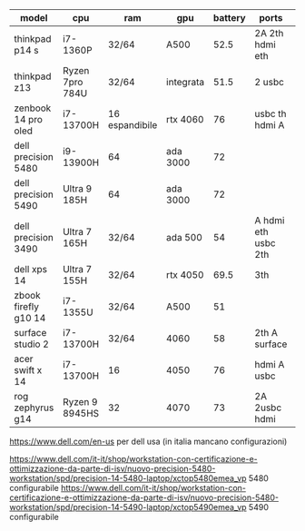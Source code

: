 
| model                | cpu             | ram            | gpu       | battery | ports               | price | verdict |
| -------------------- | --------------- | -------------- | --------- | ------- | ------------------- | ----- | ------- |
| thinkpad p14 s       | i7-1360P        | 32/64          | A500      | 52.5    | 2A 2th hdmi eth     | 2050  |         |
| thinkpad z13         | Ryzen 7pro 784U | 32/64          | integrata | 51.5    | 2 usbc              | 1900  | no      |
| zenbook 14 pro oled  | i7-13700H       | 16 espandibile | rtx 4060  | 76      | usbc th hdmi A      | 2k    |         |
| dell precision 5480  | i9-13900H       | 64             | ada 3000  | 72      |                     | 3670  |         |
| dell precision 5490  | Ultra 9 185H    | 64             | ada 3000  | 72      |                     | 3979  |         |
| dell precision 3490  | Ultra 7 165H    | 32/64          | ada 500   | 54      | A hdmi eth usbc 2th | 2376  |         |
| dell xps 14          | Ultra 7 155H    | 32/64          | rtx 4050  | 69.5    | 3th                 | 2200  |         |
| zbook firefly g10 14 | i7-1355U        | 32/64          | A500      | 51      |                     | 1761  |         |
| surface studio 2     | i7-13700H       | 32/64          | 4060      | 58      | 2th A surface       | 3220  | no      |
| acer swift x 14      | i7-13700H       | 16             | 4050      | 76      | hdmi A usbc         | 1700  |         |
| rog zephyrus g14     | Ryzen 9 8945HS  | 32             | 4070      | 73      | 2A 2usbc hdmi       | 2600  |         |
https://www.dell.com/en-us per dell usa (in italia mancano configurazioni)

https://www.dell.com/it-it/shop/workstation-con-certificazione-e-ottimizzazione-da-parte-di-isv/nuovo-precision-5480-workstation/spd/precision-14-5480-laptop/xctop5480emea_vp 5480 configurabile
https://www.dell.com/it-it/shop/workstation-con-certificazione-e-ottimizzazione-da-parte-di-isv/nuovo-precision-5480-workstation/spd/precision-14-5490-laptop/xctop5490emea_vp 5490 configurabile